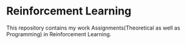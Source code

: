 # Reinforcement Learning

This repository contains my work Assignments(Theoretical as well as Programming) in Reinforcement Learning.
